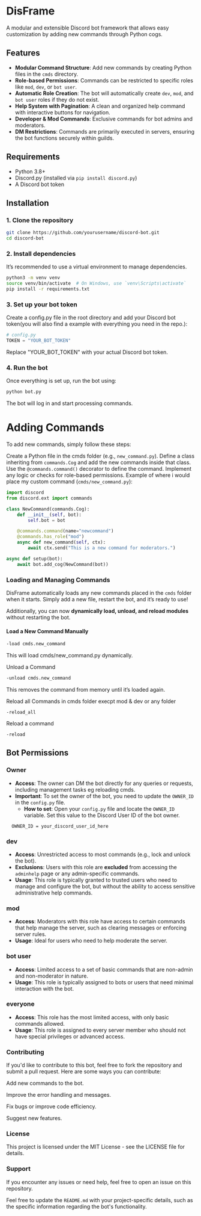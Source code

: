# DisFrame
A modular and extensible Discord bot framework that allows easy customization by adding new commands through Python cogs.

## Features

- **Modular Command Structure**: Add new commands by creating Python files in the `cmds` directory.
- **Role-based Permissions**: Commands can be restricted to specific roles like `mod`, `dev`, or `bot user`.
- **Automatic Role Creation**: The bot will automatically create `dev`, `mod`, and `bot user` roles if they do not exist.
- **Help System with Pagination**: A clean and organized help command with interactive buttons for navigation.
- **Developer & Mod Commands**: Exclusive commands for bot admins and moderators.
- **DM Restrictions**: Commands are primarily executed in servers, ensuring the bot functions securely within guilds.

## Requirements

- Python 3.8+
- Discord.py (installed via `pip install discord.py`)
- A Discord bot token

## Installation

### 1. Clone the repository

```bash
git clone https://github.com/yourusername/discord-bot.git
cd discord-bot
```
### 2. Install dependencies
It’s recommended to use a virtual environment to manage dependencies.

```bash
python3 -m venv venv
source venv/bin/activate  # On Windows, use `venv\Scripts\activate`
pip install -r requirements.txt
```

### 3. Set up your bot token
Create a config.py file in the root directory and add your Discord bot token(you will also find a example with everything you need in the repo.):

```python
# config.py
TOKEN = "YOUR_BOT_TOKEN"
```
Replace "YOUR_BOT_TOKEN" with your actual Discord bot token.

### 4. Run the bot
Once everything is set up, run the bot using:

```bash
python bot.py
```
The bot will log in and start processing commands.

# Adding Commands
To add new commands, simply follow these steps:

Create a Python file in the cmds folder (e.g., `new_command.py`).
Define a class inheriting from `commands.Cog` and add the new commands inside that class.
Use the `@commands.command()` decorator to define the command.
Implement any logic or checks for role-based permissions.
Example of where i would place my custom command (`cmds/new_command.py`):

```python
import discord
from discord.ext import commands

class NewCommand(commands.Cog):
    def __init__(self, bot):
        self.bot = bot

    @commands.command(name="newcommand")
    @commands.has_role("mod")
    async def new_command(self, ctx):
        await ctx.send("This is a new command for moderators.")

async def setup(bot):
    await bot.add_cog(NewCommand(bot))
```
### Loading and Managing Commands  

DisFrame automatically loads any new commands placed in the `cmds` folder when it starts. Simply add a new file, restart the bot, and it’s ready to use!  

Additionally, you can now **dynamically load, unload, and reload modules** without restarting the bot.  

####  Load a New Command Manually  
```bash
-load cmds.new_command
```
This will load cmds/new_command.py dynamically.

 Unload a Command
```bash
-unload cmds.new_command
```
This removes the command from memory until it’s loaded again.

 Reload all Commands in cmds folder execpt mod & dev or any folder
```
-reload_all
```

 Reload a command
```
-reload
```

## Bot Permissions

### **Owner**
- **Access**: The owner can DM the bot directly for any queries or requests, including management tasks eg reloading cmds.
- **Important**: To set the owner of the bot, you need to update the `OWNER_ID` in the `config.py` file.
  - **How to set**: Open your `config.py` file and locate the `OWNER_ID` variable. Set this value to the Discord User ID of the bot owner.
```
  OWNER_ID = your_discord_user_id_here
```

### **dev**
- **Access**: Unrestricted access to most commands (e.g., lock and unlock the bot).
- **Exclusions**: Users with this role are **excluded** from accessing the `adminhelp` page or any admin-specific commands.
- **Usage**: This role is typically granted to trusted users who need to manage and configure the bot, but without the ability to access sensitive administrative help commands.

### **mod**
- **Access**: Moderators with this role have access to certain commands that help manage the server, such as clearing messages or enforcing server rules.
- **Usage**: Ideal for users who need to help moderate the server.

### **bot user**
- **Access**: Limited access to a set of basic commands that are non-admin and non-moderator in nature.
- **Usage**: This role is typically assigned to bots or users that need minimal interaction with the bot.

### **everyone**
- **Access**: This role has the most limited access, with only basic commands allowed.
- **Usage**: This role is assigned to every server member who should not have special privileges or advanced access.

### Contributing
If you'd like to contribute to this bot, feel free to fork the repository and submit a pull request. Here are some ways you can contribute:

Add new commands to the bot.

Improve the error handling and messages.

Fix bugs or improve code efficiency.

Suggest new features.

### License
This project is licensed under the MIT License - see the LICENSE file for details.

### Support
If you encounter any issues or need help, feel free to open an issue on this repository.

Feel free to update the `README.md` with your project-specific details, such as the specific information regarding the bot's functionality.


